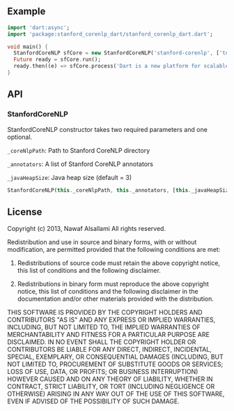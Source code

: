 ## Example
```dart
import 'dart:async';
import 'package:stanford_corenlp_dart/stanford_corenlp_dart.dart';

void main() {
  StanfordCoreNLP sfCore = new StanfordCoreNLP('stanford-corenlp', ['tokenize', 'ssplit', 'pos', 'lemma', 'parse'], 6);
  Future ready = sfCore.run();
  ready.then((e) => sfCore.process('Dart is a new platform for scalable web app engineering.').onData((String result) => print(result)));
}
```

## API
### StanfordCoreNLP
StanfordCoreNLP constructor takes two required parameters and one optional.

`_coreNlpPath`: Path to Stanford CoreNLP directory

`_annotators`: A list of Stanford CoreNLP annotators

`_javaHeapSize`: Java heap size (default = 3)

```dart
StanfordCoreNLP(this._coreNlpPath, this._annotators, [this._javaHeapSize = 3])
```
## License
Copyright (c) 2013, Nawaf Alsallami
All rights reserved.

Redistribution and use in source and binary forms, with or without modification, are permitted provided that the following conditions are met:

1. Redistributions of source code must retain the above copyright notice, this list of conditions and the following disclaimer.

2. Redistributions in binary form must reproduce the above copyright notice, this list of conditions and the following disclaimer in the documentation and/or other materials provided with the distribution.

THIS SOFTWARE IS PROVIDED BY THE COPYRIGHT HOLDERS AND CONTRIBUTORS "AS IS" AND ANY EXPRESS OR IMPLIED WARRANTIES, INCLUDING, BUT NOT LIMITED TO, THE IMPLIED WARRANTIES OF MERCHANTABILITY AND FITNESS FOR A PARTICULAR PURPOSE ARE DISCLAIMED. IN NO EVENT SHALL THE COPYRIGHT HOLDER OR CONTRIBUTORS BE LIABLE FOR ANY DIRECT, INDIRECT, INCIDENTAL, SPECIAL, EXEMPLARY, OR CONSEQUENTIAL DAMAGES (INCLUDING, BUT NOT LIMITED TO, PROCUREMENT OF SUBSTITUTE GOODS OR SERVICES; LOSS OF USE, DATA, OR PROFITS; OR BUSINESS INTERRUPTION) HOWEVER CAUSED AND ON ANY THEORY OF LIABILITY, WHETHER IN CONTRACT, STRICT LIABILITY, OR TORT (INCLUDING NEGLIGENCE OR OTHERWISE) ARISING IN ANY WAY OUT OF THE USE OF THIS SOFTWARE, EVEN IF ADVISED OF THE POSSIBILITY OF SUCH DAMAGE.